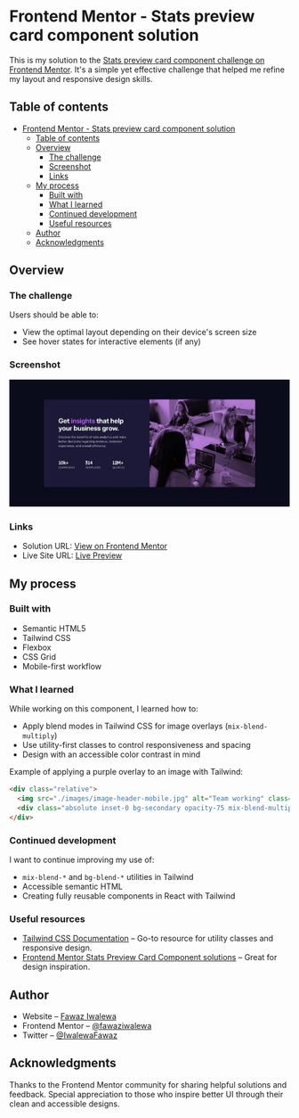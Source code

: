 # Frontend Mentor - Stats preview card component solution

This is my solution to the [Stats preview card component challenge on Frontend Mentor](https://www.frontendmentor.io/challenges/stats-preview-card-component-8JqbgoU62). It's a simple yet effective challenge that helped me refine my layout and responsive design skills.

## Table of contents

- [Frontend Mentor - Stats preview card component solution](#frontend-mentor---stats-preview-card-component-solution)
  - [Table of contents](#table-of-contents)
  - [Overview](#overview)
    - [The challenge](#the-challenge)
    - [Screenshot](#screenshot)
    - [Links](#links)
  - [My process](#my-process)
    - [Built with](#built-with)
    - [What I learned](#what-i-learned)
    - [Continued development](#continued-development)
    - [Useful resources](#useful-resources)
  - [Author](#author)
  - [Acknowledgments](#acknowledgments)

## Overview

### The challenge

Users should be able to:

- View the optimal layout depending on their device's screen size
- See hover states for interactive elements (if any)

### Screenshot

![Screenshot of the solution](./preview.png)

### Links

- Solution URL: [View on Frontend Mentor](https://www.frontendmentor.io/solutions/stats-preview-card-component---tailwindcss-RZk-1NZnVe)
- Live Site URL: [Live Preview](https://stats-preview-card-component-navy-rho.vercel.app/)

## My process

### Built with

- Semantic HTML5
- Tailwind CSS
- Flexbox
- CSS Grid
- Mobile-first workflow

### What I learned

While working on this component, I learned how to:

- Apply blend modes in Tailwind CSS for image overlays (`mix-blend-multiply`)
- Use utility-first classes to control responsiveness and spacing
- Design with an accessible color contrast in mind

Example of applying a purple overlay to an image with Tailwind:

```html
<div class="relative">
  <img src="./images/image-header-mobile.jpg" alt="Team working" class="w-full md:hidden object-cover" />
  <div class="absolute inset-0 bg-secondary opacity-75 mix-blend-multiply"></div>
</div>
```

### Continued development

I want to continue improving my use of:

- `mix-blend-*` and `bg-blend-*` utilities in Tailwind
- Accessible semantic HTML
- Creating fully reusable components in React with Tailwind

### Useful resources

- [Tailwind CSS Documentation](https://tailwindcss.com/docs) – Go-to resource for utility classes and responsive design.
- [Frontend Mentor Stats Preview Card Component solutions](https://www.frontendmentor.io/solutions?challenge=stats-preview-card-component-8JqbgoU62) – Great for design inspiration.

## Author

- Website – [Fawaz Iwalewa](https://iwaola.me)
- Frontend Mentor – [@fawaziwalewa](https://www.frontendmentor.io/profile/fawaziwalewa)
- Twitter – [@IwalewaFawaz](https://twitter.com/IwalewaFawaz)

## Acknowledgments

Thanks to the Frontend Mentor community for sharing helpful solutions and feedback. Special appreciation to those who inspire better UI through their clean and accessible designs.
